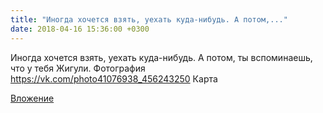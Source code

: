 ```yaml
---
title: "Иногда хочется взять, уехать куда-нибудь. А потом,..."
date: 2018-04-16 15:36:00 +0300
---
```


Иногда хочется взять, уехать куда-нибудь. А потом, ты вспоминаешь, что у тебя Жигули.
Фотография
<a class="vk-attach" href="https://vk.com/photo41076938_456243250">https://vk.com/photo41076938_456243250</a>
Карта

<a class="vk-attach" href="https://vk.com/photo41076938_456243250">Вложение</a>
